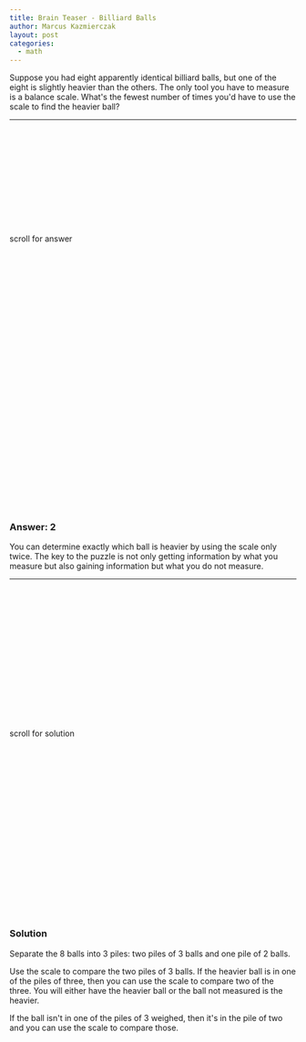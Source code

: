 ```yaml
---
title: Brain Teaser - Billiard Balls
author: Marcus Kazmierczak
layout: post
categories:
  - math
---
```



Suppose you had eight apparently identical billiard balls, but one of the
eight is slightly heavier than the others. The only tool you have to measure
is a balance scale. What's the fewest number of times you'd have to use the
scale to find the heavier ball?


* * *

<p>&nbsp;</p>
<p>&nbsp;</p>
<p>&nbsp;</p>
<p>&nbsp;</p>
<p>&nbsp;</p>
<p>&nbsp;</p>
scroll for answer
<p>&nbsp;</p>
<p>&nbsp;</p>
<p>&nbsp;</p>
<p>&nbsp;</p>
<p>&nbsp;</p>
<p>&nbsp;</p>
<p>&nbsp;</p>
<p>&nbsp;</p>
<p>&nbsp;</p>
<p>&nbsp;</p>
<p>&nbsp;</p>
<p>&nbsp;</p>
<p>&nbsp;</p>
<p>&nbsp;</p>
<p>&nbsp;</p>


### Answer:  2

You can determine exactly which ball is heavier by using the scale only twice. The key to the puzzle is not only getting information by what you measure but also gaining information but what you do not measure.

* * * 

<p>&nbsp;</p>
<p>&nbsp;</p>
<p>&nbsp;</p>
<p>&nbsp;</p>
<p>&nbsp;</p>
<p>&nbsp;</p>
<p>&nbsp;</p>
<p>&nbsp;</p>
scroll for solution
<p>&nbsp;</p>
<p>&nbsp;</p>
<p>&nbsp;</p>
<p>&nbsp;</p>
<p>&nbsp;</p>
<p>&nbsp;</p>
<p>&nbsp;</p>
<p>&nbsp;</p>
<p>&nbsp;</p>
<p>&nbsp;</p>


### Solution

Separate the 8 balls into 3 piles: two piles of 3 balls and one pile of 2 balls.

Use the scale to compare the two piles of 3 balls. If the heavier ball is in one of the piles of three, then you can use the scale to compare two of the three. You will either have the heavier ball or the ball not measured is the heavier.

If the ball isn't in one of the piles of 3 weighed, then it's in the pile of two and you can use the scale to compare those.


